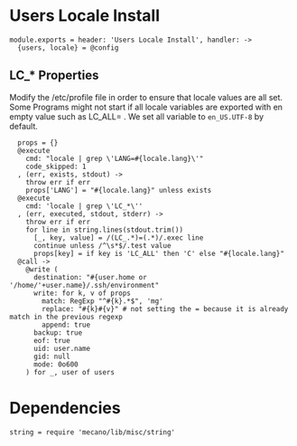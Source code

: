 
# Users Locale Install

    module.exports = header: 'Users Locale Install', handler: ->
      {users, locale} = @config

## LC_* Properties

Modify the /etc/profile file in order to ensure that locale values are all set.
Some Programs might not start if all locale variables are exported with en empty value
such as LC_ALL= . We set all variable to `en_US.UTF-8` by default.

      props = {}
      @execute
        cmd: "locale | grep \'LANG=#{locale.lang}\'"
        code_skipped: 1
      , (err, exists, stdout) ->
        throw err if err
        props['LANG'] = "#{locale.lang}" unless exists
      @execute
        cmd: 'locale | grep \'LC_*\''
      , (err, executed, stdout, stderr) ->
        throw err if err
        for line in string.lines(stdout.trim())
          [_, key, value] = /(LC_.*)=(.*)/.exec line
          continue unless /^\s*$/.test value
          props[key] = if key is 'LC_ALL' then 'C' else "#{locale.lang}"
      @call ->
        @write (
          destination: "#{user.home or '/home/'+user.name}/.ssh/environment"
          write: for k, v of props
            match: RegExp "^#{k}.*$", 'mg'
            replace: "#{k}#{v}" # not setting the = because it is already match in the previous regexp
            append: true
          backup: true
          eof: true
          uid: user.name
          gid: null
          mode: 0o600
        ) for _, user of users

# Dependencies

    string = require 'mecano/lib/misc/string'
